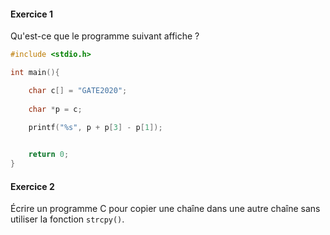 
#### Exercice 1

Qu'est-ce que le programme suivant affiche ?

``` C
#include <stdio.h>

int main(){

	char c[] = "GATE2020";
  
	char *p = c;
  
	printf("%s", p + p[3] - p[1]);


	return 0;
}
```


#### Exercice 2

Écrire un programme C pour copier une chaîne dans une autre chaîne sans utiliser la fonction `strcpy()`.

``` C

```

